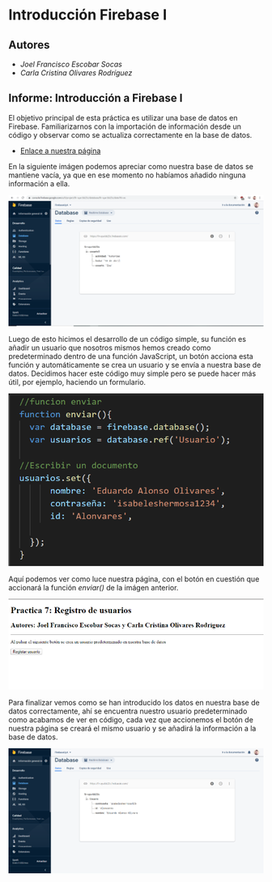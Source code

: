 # Introducción Firebase I

## Autores

* *Joel Francisco Escobar Socas*
* *Carla Cristina Olivares Rodríguez*

## Informe: Introducción a Firebase I

El objetivo principal de esta práctica es utilizar una base de datos en Firebase. Familiarizarnos con la importación de información desde un código y observar como se actualiza correctamente en la base de datos.

* [Enlace a nuestra página]()

En la siguiente imágen podemos apreciar como nuestra base de datos se mantiene vacía, ya que en ese momento no habíamos añadido ninguna información a ella. 

![Antes de introducir los datos en la base de datos](https://github.com/ccolivares/UyA/blob/master/Capturas/Captura_antes.PNG)

Luego de esto hicimos el desarrollo de un código simple, su función es añadir un usuario que nosotros mismos hemos creado como predeterminado dentro de una función JavaScript, un botón acciona esta función y automáticamente se crea un usuario y se envía a nuestra base de datos. Decidimos hacer este código muy simple pero se puede hacer más útil, por ejemplo, haciendo un formulario. 

![Funcion JS enviar](https://github.com/ccolivares/UyA/blob/master/Capturas/funcion_enviar.PNG)

Aquí podemos ver como luce nuestra página, con el botón en cuestión que accionará la función *enviar()* de la imágen anterior.

![Nuestra pagina](https://github.com/ccolivares/UyA/blob/master/Capturas/capturapagina.png)

Para finalizar vemos como se han introducido los datos en nuestra base de datos correctamente, ahí se encuentra nuestro usuario predeterminado como acabamos de ver en código, cada vez que accionemos el botón de nuestra página se creará el mismo usuario y se añadirá la información a la base de datos.

![Despues de introducir los datos en la base de datos](https://github.com/ccolivares/UyA/blob/master/Capturas/captura_despues.PNG)
